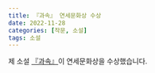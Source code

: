 ```yaml
---
title: 『과속』 연세문화상 수상
date: 2022-11-28
categories: [작문, 소설]
tags: 소설
---
```

제 소설 [『과속』](http://chunchu.yonsei.ac.kr/news/articleView.html?idxno=29576)이 연세문화상을 수상했습니다.
